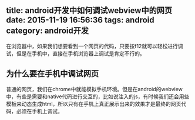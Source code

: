 title: android开发中如何调试webview中的网页
date: 2015-11-19 16:56:36
tags: android
category: android开发
---
在浏览器中，如果我们想要看到一个网页的代码，只要按f12就可以轻松进行调试，但是在手机中，直接在手机浏览器上调试是肯定不行的。

## 为什么要在手机中调试网页
普通的网页，我们在chrome中就能模拟手机环境。但是在android的webview中，有些是需要和native代码进行交互的，比如说注入的js，有时候我们还会用些模板来动态生成html，所以只有在手机上真正展示出来的效果才是最终的网页代码，必须在手机上调试。

<!-- more -- >

## 解决办法
google就为我们提供了调试手机中网页代码的方法，此方法只在4.0以上的手机有效。

1. 最新的chrome浏览器
2. adb连接手机需要的usb驱动
3. 4.4系统以上的手机

首先，你的电脑能连上你手机的开发者模式，在chrome中输入[chrome://inspect](chrome://inspect "chrome://inspect")，如果你的连接没问题，就能在下面发现你的手机弄号。

在你的程序中加一句
```
if (Build.VERSION.SDK_INT >= Build.VERSION_CODES.KITKAT) {
    WebView.setWebContentsDebuggingEnabled(true);
}
```

通常，只要在代码中加入如下代码，就可以在测试和生产环境中不用修改了
```
if (Build.VERSION.SDK_INT >= Build.VERSION_CODES.KITKAT) {
    if (0 != (getApplicationInfo().flags &= ApplicationInfo.FLAG_DEBUGGABLE))
    { WebView.setWebContentsDebuggingEnabled(true); }
}
```

现在跑起来你的程序APP到webview，在chrome中，就会看到你的设备下面有你的网页，点击`inspect`就能在chrome中像普通网页一样debug了。


参考：[https://developers.google.com/web/tools/chrome-devtools/debug/remote-debugging/webviews](https://developers.google.com/web/tools/chrome-devtools/debug/remote-debugging/webviews)

备注：如果你只想调试网页，在手机上下载chrome for android，只要4.0以上的机子就行了。
